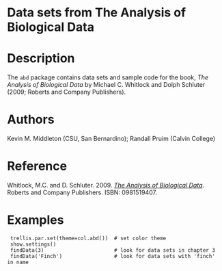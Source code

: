 # Data sets from The Analysis of Biological Data #

# Description #

The `abd` package contains data sets and sample code for the book,
*The Analysis of Biological Data* by Michael C. Whitlock and Dolph
Schluter (2009; Roberts and Company Publishers).
   
# Authors #

Kevin M. Middleton (CSU, San Bernardino); Randall Pruim (Calvin College)

# Reference #

Whitlock, M.C. and D. Schluter. 2009. [*The Analysis of Biological 
Data*][abdurl]. Roberts and Company Publishers. ISBN: 0981519407.

[abdurl]:http://www.roberts-publishers.com/whitlock/

# Examples #

     trellis.par.set(theme=col.abd())  # set color theme
     show.settings()
     findData(3)                       # look for data sets in chapter 3
     findData('Finch')                 # look for data sets with 'finch' in name
